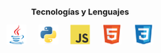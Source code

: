 <h3 align="center">Tecnologías y Lenguajes</h3>

<p align="center">
  <img src="https://raw.githubusercontent.com/devicons/devicon/master/icons/java/java-original.svg" alt="Java" width="40" height="40" style="margin: 0 10px;"/>
  <img src="https://raw.githubusercontent.com/devicons/devicon/master/icons/python/python-original.svg" alt="Python" width="40" height="40" style="margin: 0 10px;"/>
  <img src="https://raw.githubusercontent.com/devicons/devicon/master/icons/javascript/javascript-original.svg" alt="JavaScript" width="40" height="40" style="margin: 0 10px;"/>
  <img src="https://raw.githubusercontent.com/devicons/devicon/master/icons/html5/html5-original.svg" alt="HTML5" width="40" height="40" style="margin: 0 10px;"/>
  <img src="https://raw.githubusercontent.com/devicons/devicon/master/icons/css3/css3-original.svg" alt="CSS3" width="40" height="40" style="margin: 0 10px;"/>
</p>
